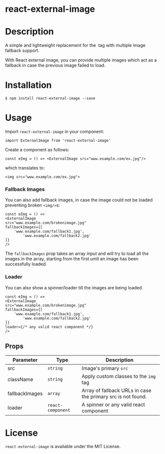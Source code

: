 # react-external-image
# Description
A simple and lightweight replacement for the <img> tag with multiple image fallback support. 

With React external image, you can provide multiple images which act as a fallback in case the previous image failed to load.
# Installation
```
$ npm install react-external-image --save
```
# Usage
Import `react-external-image` in your component:
```
import ExternalImage from 'react-external-image'
```
Create a component as follows:
```
const eImg = () => <ExternalImage src="www.example.com/ex.jpg"/>
```
which translates to:
```
<img src="www.example.com/ex.jpg">
```
### Fallback Images
You can also add fallback images, in case the image could not be loaded preventing broken `<img/>`s:
```
const eImg = () =>
<ExternalImage
src="www.example.com/brokenimage.jpg"
fallbackImages={[
	'www.example.com/fallback1.jpg',
		'www.example.com/fallback2.jpg'
]}
/>
```
The `fallbackImages` prop takes an array input and will try to load all the images in the array, starting from the first until an image has been successfully loaded.
### Loader
You can also show a spinner/loader till the images are being loaded.
```
const eImg = () =>
<ExternalImage
src="www.example.com/brokenimage.jpg"
fallbackImages={[
	'www.example.com/fallback1.jpg',
		'www.example.com/fallback2.jpg'
]}
loader={/* any valid react component */}
/>
```
## Props
Parameter | Type | Description
-|-|-
src | `string` | Image's primary `src`
className | `string` | Apply custom classes to the `img` tag
fallbackImages | `array` | Array of fallback URLs in case the primary src is not found.
loader | `react-component` | A spinner or any valid react component
# License
`react-external-image` is available under the MIT License.

